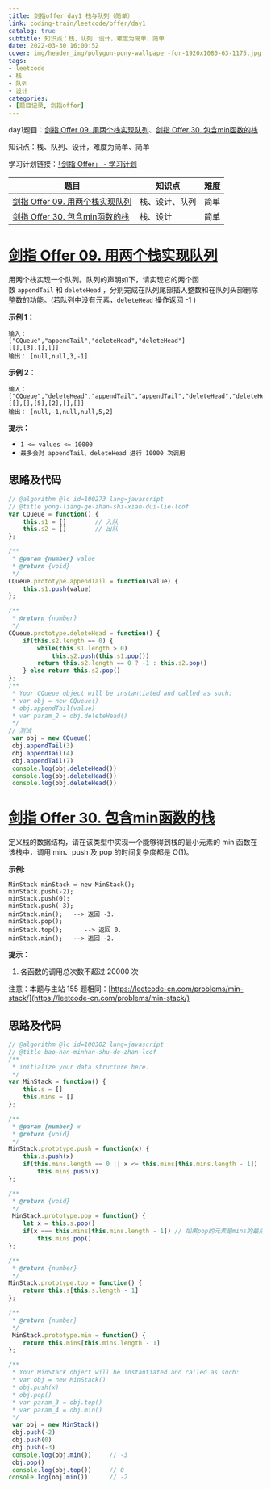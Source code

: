 ```yaml
---
title: 剑指offer day1 栈与队列（简单）
link: coding-train/leetcode/offer/day1
catalog: true
subtitle: 知识点：栈、队列、设计，难度为简单、简单
date: 2022-03-30 16:00:52
cover: img/header_img/polygon-pony-wallpaper-for-1920x1080-63-1175.jpg
tags:
- leetcode
- 栈
- 队列
- 设计
categories:
- [题目记录, 剑指offer]
---
```

day1题目：[剑指 Offer 09. 用两个栈实现队列](https://leetcode-cn.com/problems/yong-liang-ge-zhan-shi-xian-dui-lie-lcof/)、[剑指 Offer 30. 包含min函数的栈](https://leetcode-cn.com/problems/bao-han-minhan-shu-de-zhan-lcof/)

知识点：栈、队列、设计，难度为简单、简单

学习计划链接：[「剑指 Offer」 - 学习计划](https://leetcode-cn.com/study-plan/lcof/?progress=7jn70jr)

| 题目                                                                                                       | 知识点         | 难度 |
| ---------------------------------------------------------------------------------------------------------- | -------------- | ---- |
| [剑指 Offer 09. 用两个栈实现队列](https://leetcode-cn.com/problems/yong-liang-ge-zhan-shi-xian-dui-lie-lcof/) | 栈、设计、队列 | 简单 |
| [剑指 Offer 30. 包含min函数的栈](https://leetcode-cn.com/problems/bao-han-minhan-shu-de-zhan-lcof/)           | 栈、设计       | 简单 |

# [剑指 Offer 09. 用两个栈实现队列](https://leetcode-cn.com/problems/yong-liang-ge-zhan-shi-xian-dui-lie-lcof/)

用两个栈实现一个队列。队列的声明如下，请实现它的两个函数 `appendTail` 和 `deleteHead` ，分别完成在队列尾部插入整数和在队列头部删除整数的功能。(若队列中没有元素，`deleteHead` 操作返回 -1 )

**示例 1：**

```
输入：
["CQueue","appendTail","deleteHead","deleteHead"]
[[],[3],[],[]]
输出： [null,null,3,-1]
```

**示例 2：**

```
输入：
["CQueue","deleteHead","appendTail","appendTail","deleteHead","deleteHead"]
[[],[],[5],[2],[],[]]
输出： [null,-1,null,null,5,2]
```

**提示：**

- `1 <= values <= 10000`
- `最多会对 appendTail、deleteHead 进行 10000 次调用`

## 思路及代码

```javascript
// @algorithm @lc id=100273 lang=javascript 
// @title yong-liang-ge-zhan-shi-xian-dui-lie-lcof
var CQueue = function() {
    this.s1 = []        // 入队
    this.s2 = []        // 出队
};

/** 
 * @param {number} value
 * @return {void}
 */
CQueue.prototype.appendTail = function(value) {
    this.s1.push(value)
};

/**
 * @return {number}
 */
CQueue.prototype.deleteHead = function() {
    if(this.s2.length == 0) {
        while(this.s1.length > 0)
            this.s2.push(this.s1.pop())
        return this.s2.length == 0 ? -1 : this.s2.pop()
    } else return this.s2.pop()
};
/**
 * Your CQueue object will be instantiated and called as such:
 * var obj = new CQueue()
 * obj.appendTail(value)
 * var param_2 = obj.deleteHead()
 */
// 测试
 var obj = new CQueue()
 obj.appendTail(3)
 obj.appendTail(4)
 obj.appendTail(7)
 console.log(obj.deleteHead())
 console.log(obj.deleteHead())
 console.log(obj.deleteHead())
```

# [剑指 Offer 30. 包含min函数的栈](https://leetcode-cn.com/problems/bao-han-minhan-shu-de-zhan-lcof/)

定义栈的数据结构，请在该类型中实现一个能够得到栈的最小元素的 min 函数在该栈中，调用 min、push 及 pop 的时间复杂度都是 O(1)。

**示例:**

```
MinStack minStack = new MinStack();
minStack.push(-2);
minStack.push(0);
minStack.push(-3);
minStack.min();   --> 返回 -3.
minStack.pop();
minStack.top();      --> 返回 0.
minStack.min();   --> 返回 -2.
```

**提示：**

1. 各函数的调用总次数不超过 20000 次

注意：本题与主站 155 题相同：[https://leetcode-cn.com/problems/min-stack/](https://leetcode-cn.com/problems/min-stack/)

## 思路及代码

```javascript
// @algorithm @lc id=100302 lang=javascript 
// @title bao-han-minhan-shu-de-zhan-lcof
/**
 * initialize your data structure here.
 */
var MinStack = function() {
    this.s = []
    this.mins = []
};

/** 
 * @param {number} x
 * @return {void}
 */
MinStack.prototype.push = function(x) {
    this.s.push(x)
    if(this.mins.length == 0 || x <= this.mins[this.mins.length - 1])   // push的元素小于当前元素，将其放入mins
        this.mins.push(x)
};

/**
 * @return {void}
 */
 MinStack.prototype.pop = function() {
    let x = this.s.pop()
    if(x === this.mins[this.mins.length - 1]) // 如果pop的元素是mins的最后一个元素，则mins也要pop
        this.mins.pop()
};

/**
 * @return {number}
 */
MinStack.prototype.top = function() {
    return this.s[this.s.length - 1]
};

/**
 * @return {number}
 */
 MinStack.prototype.min = function() {
    return this.mins[this.mins.length - 1]
};

/**
 * Your MinStack object will be instantiated and called as such:
 * var obj = new MinStack()
 * obj.push(x)
 * obj.pop()
 * var param_3 = obj.top()
 * var param_4 = obj.min()
 */
 var obj = new MinStack()
 obj.push(-2)
 obj.push(0)
 obj.push(-3)
 console.log(obj.min())     // -3
 obj.pop()
 console.log(obj.top())     // 0
console.log(obj.min())      // -2
```

